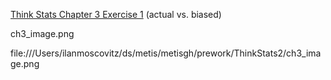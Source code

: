 [Think Stats Chapter 3 Exercise 1](http://greenteapress.com/thinkstats2/html/thinkstats2004.html#toc31) (actual vs. biased)

ch3_image.png


file:///Users/ilanmoscovitz/ds/metis/metisgh/prework/ThinkStats2/ch3_image.png
